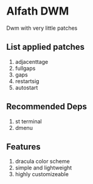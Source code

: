 # Alfath DWM 
Dwm with very little patches

## List applied patches
1. adjacenttage
2. fullgaps
3. gaps
4. restartsig
5. autostart

## Recommended Deps
1. st terminal
2. dmenu

## Features
1. dracula color scheme
2. simple and lightweight
3. highly customizeable
